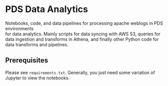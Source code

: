# PDS Data Analytics
Notebooks, code, and data pipelines for processing apache weblogs in PDS environments  
for data analytics. Mainly scripts for data syncing with AWS S3, queries for data ingestion and
transforms in Athena, and finally other Python code for data transforms and pipelines. 

## Prerequisites
Please see `requirements.txt`. Generally, you just need some variation of Jupyter to view
the notebooks.
